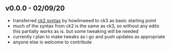 ## v0.0.0 - 02/09/20
* transferred [ck2 syntax](https://atom.io/packages/language-crusader-kings--i-i) by howlinweed to ck3 as basic starting point
* much of the syntax from ck2 is the same as ck3, so without any edits this partially works as is. but some tweaking will be needed
* currently i plan to make tweaks as i go and push updates as appropriate
* anyone else is welcome to contribute
